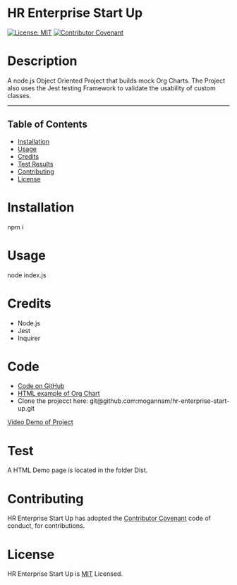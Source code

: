 # HR Enterprise Start Up 
[![License: MIT](https://img.shields.io/badge/License-MIT-yellow.svg)](https://opensource.org/licenses/MIT)
[![Contributor Covenant](https://img.shields.io/badge/Contributor%20Covenant-2.1-4baaaa.svg)](code_of_conduct.md) 
# Description 

 A node.js Object Oriented Project that builds mock Org Charts. The Project also uses the Jest testing Framework to validate the usability of custom classes. 

 <hr>

 ## Table of Contents 

  * [Installation](#installation)
  * [Usage](#usage)
  * [Credits](#credits)
  * [Test Results](#test)
  * [Contributing](#contributing)
  * [License](#license) 
# Installation 
 npm i 
# Usage 
 node index.js 
 # Credits 
 * Node.js 
 * Jest 
 * Inquirer 



# Code

 <ul><li><a href="https://github.com/mogannam/hr-enterprise-start-up.git">Code on GitHub</a> </li>
  <li><a href="https://github.com/mogannam/hr-enterprise-start-up/blob/main/dist/index.html">HTML example of Org Chart</a></li>
  <li>Clone the projecct here: git@github.com:mogannam/hr-enterprise-start-up.git </li>
  </ul> 

  [Video Demo of Project](https://github.com/mogannam/hr-enterprise-start-up/raw/main/mockup.mp4)
 

# Test 
 A HTML Demo page is located in the folder Dist. 
# Contributing 
 HR Enterprise Start Up has adopted the [Contributor Covenant](https://img.shields.io/badge/Contributor%20Covenant-2.1-4baaaa.svg) code of conduct, for contributions. 

 # License 
 HR Enterprise Start Up is [MIT](https://opensource.org/licenses/MIT) Licensed. 
